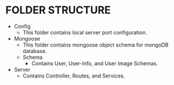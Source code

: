 # FOLDER STRUCTURE

* Config 
    - This folder contains local server port configuration. 
* Mongoose 
    - This folder contains mongoose object schema for mongoDB database.
     - Schema 
        - Contains User, User-Info, and User Image Schemas.
* Server 
    - Contains Controller, Routes, and Services.
    